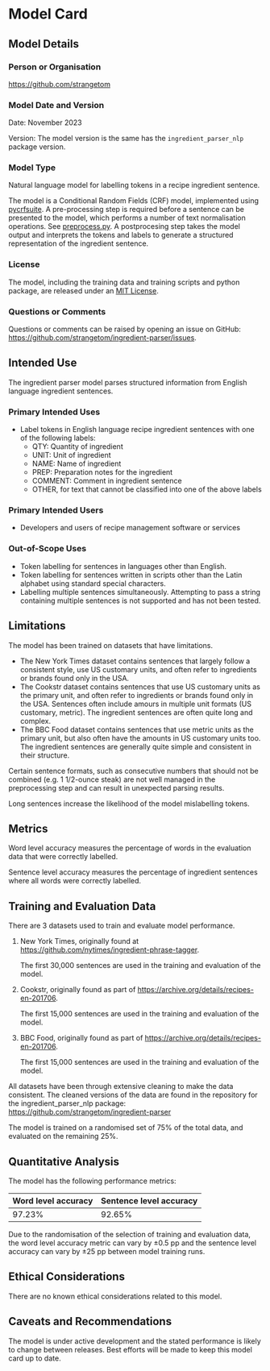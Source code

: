 # Model Card

## Model Details

### Person or Organisation

<https://github.com/strangetom>

### Model Date and Version

Date: November 2023

Version: The model version is the same has the `ingredient_parser_nlp` package version.

### Model Type

Natural language model for labelling tokens in a recipe ingredient sentence.

The model is a Conditional Random Fields (CRF) model, implemented using [pycrfsuite](https://github.com/scrapinghub/python-crfsuite). A pre-processing step is required before a sentence can be presented to the model, which performs a number of text normalisation operations. See [preprocess.py](https://github.com/strangetom/ingredient-parser/blob/master/ingredient_parser/preprocess.py). A postprocesing step takes the model output and interprets the tokens and labels to generate a structured representation of the ingredient sentence.

### License

The model, including the training data and training scripts and python package, are released under an [MIT License](https://github.com/strangetom/ingredient-parser/blob/master/LICENSE).

### Questions or Comments

Questions or comments can be raised by opening an issue on GitHub: https://github.com/strangetom/ingredient-parser/issues.

## Intended Use

The ingredient parser model parses structured information from English language ingredient sentences.

### Primary Intended Uses

- Label tokens in English language recipe ingredient sentences with one of the following labels:
  - QTY: Quantity of ingredient
  - UNIT: Unit of ingredient
  - NAME: Name of ingredient
  - PREP: Preparation notes for the ingredient
  - COMMENT: Comment in ingredient sentence
  - OTHER, for text that cannot be classified into one of the above labels

### Primary Intended Users

- Developers and users of recipe management software or services

### Out-of-Scope Uses

- Token labelling for sentences in languages other than English.
- Token labelling for sentences written in scripts other than the Latin alphabet using standard special characters.
- Labelling multiple sentences simultaneously. Attempting to pass a string containing multiple sentences is not supported and has not been tested.

## Limitations

The model has been trained on datasets that have limitations.

- The New York Times dataset contains sentences that largely follow a consistent style, use US customary units, and often refer to ingredients or brands found only in the USA.
- The Cookstr dataset contains sentences that use US customary units as the primary unit, and often refer to ingredients or brands found only in the USA. Sentences often include amours in multiple unit formats (US customary, metric). The ingredient sentences are often quite long and complex.
- The BBC Food dataset contains sentences that use metric units as the primary unit, but also often have the amounts in US customary units too. The ingredient sentences are generally quite simple and consistent in their structure.

Certain sentence formats, such as consecutive numbers that should not be combined (e.g. 1 1/2-ounce steak) are not well managed in the preprocessing step and can result in unexpected parsing results. 

Long sentences increase the likelihood of the model mislabelling tokens.

## Metrics

Word level accuracy measures the percentage of words in the evaluation data that were correctly labelled.

Sentence level accuracy measures the percentage of ingredient sentences where all words were correctly labelled.

## Training and Evaluation Data

There are 3 datasets used to train and evaluate model performance.

1. New York Times, originally found at https://github.com/nytimes/ingredient-phrase-tagger.

   The first 30,000 sentences are used in the training and evaluation of the model.

2. Cookstr, originally found as part of https://archive.org/details/recipes-en-201706.

   The first 15,000 sentences are used in the training and evaluation of the model.

3. BBC Food, originally found as part of https://archive.org/details/recipes-en-201706.

   The first 15,000 sentences are used in the training and evaluation of the model.

All datasets have been through extensive cleaning to make the data consistent. The cleaned versions of the data are found in the repository for the ingredient_parser_nlp package: https://github.com/strangetom/ingredient-parser

The model is trained on a randomised set of 75% of the total data, and evaluated on the remaining 25%.

## Quantitative Analysis

The model has the following performance metrics:

| Word level accuracy | Sentence level accuracy |
| ------------------- | ----------------------- |
| 97.23%              | 92.65%                  |

Due to the randomisation of the selection of training and evaluation data, the word level accuracy metric can vary by ±0.5 pp and the sentence level accuracy can vary by ±25 pp between model training runs.

## Ethical Considerations

There are no known ethical considerations related to this model.

## Caveats and Recommendations

The model is under active development and the stated performance is likely to change between releases. Best efforts will be made to keep this model card up to date.